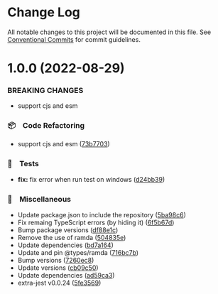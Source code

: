 # Change Log

All notable changes to this project will be documented in this file.
See [Conventional Commits](https://conventionalcommits.org) for commit guidelines.

# 1.0.0 (2022-08-29)


### BREAKING CHANGES

* support cjs and esm



### 📦　Code Refactoring

* support cjs and esm ([73b7703](https://github.com/bluelovers/path-env/commit/73b7703e8c6d87f1987e9b3fffdeb4558df3c526))


### 🚨　Tests

* **fix:** fix error when run test on windows ([d24bb39](https://github.com/bluelovers/path-env/commit/d24bb394855dcb3099f6ddb807220ca22dbf4b9e))


### 🔖　Miscellaneous

* Update package.json to include the repository ([5ba98c6](https://github.com/bluelovers/path-env/commit/5ba98c6e7aad636c2e497c4c53846206db071d64))
* Fix remaing TypeScript errors (by hiding it) ([6f5b67d](https://github.com/bluelovers/path-env/commit/6f5b67dac497dafe6bda7ef440321351ef2fb262))
* Bump package versions ([df88e1c](https://github.com/bluelovers/path-env/commit/df88e1c6ad52d56efef4d51a253feeeec4005fac))
* Remove the use of ramda ([504835e](https://github.com/bluelovers/path-env/commit/504835e0f8bfd3c81b7275b42f2597ab05c58935))
* Update dependencies ([bd7a164](https://github.com/bluelovers/path-env/commit/bd7a16402b7bf33ba1ae0856fe37a8ed06fc7bc5))
* Update and pin @types/ramda ([716bc7b](https://github.com/bluelovers/path-env/commit/716bc7bc792102ea7fad40f8817a343d51dc68c6))
* Bump versions ([7260ec8](https://github.com/bluelovers/path-env/commit/7260ec84deff6a52912ec442b92c9bea7e319482))
* Update versions ([cb09c50](https://github.com/bluelovers/path-env/commit/cb09c501fca2f4be8060a24dba9fd8b3bc42d9f2))
* Update dependencies ([ad59ca3](https://github.com/bluelovers/path-env/commit/ad59ca36282fc225c5354b4ca0eef9f1a6b54464))
* extra-jest v0.0.24 ([5fe3569](https://github.com/bluelovers/path-env/commit/5fe356915e88fb5c81d83aa1f2ccb768ba3a5689))
